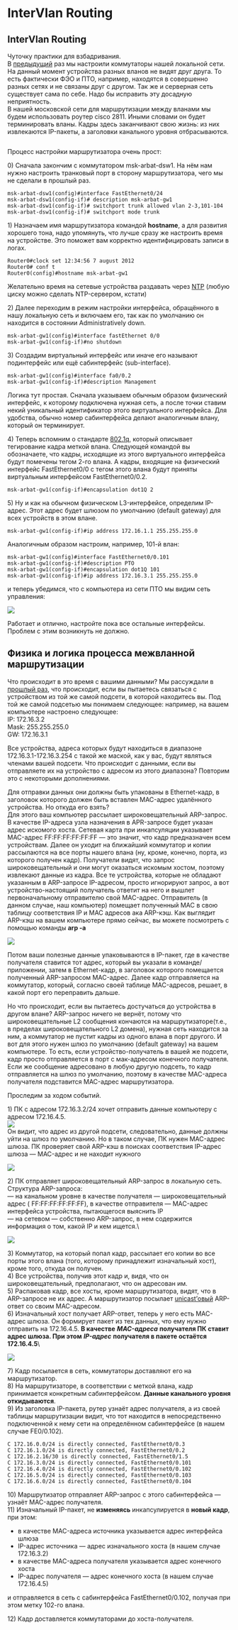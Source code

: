 # InterVlan Routing

## InterVlan Routing

Чуточку практики для взбадривания.\
В [предыдущий](https://linkmeup.gitbook.io/sdsm/2.-switching) раз мы настроили коммутаторы нашей локальной сети. На данный момент устройства разных вланов не видят друг друга. То есть фактически ФЭО и ПТО, например, находятся в совершенно разных сетях и не связаны друг с другом. Так же и серверная сеть существует сама по себе. Надо бы исправить эту досадную неприятность.\
В нашей московской сети для маршрутизации между вланами мы будем использовать роутер cisco 2811. Иными словами он будет терминировать вланы. Кадры здесь заканчивают свою жизнь: из них извлекаются IP-пакеты, а заголовки канального уровня отбрасываются.

<figure><img src="../.gitbook/assets/3.0.1.png" alt=""><figcaption></figcaption></figure>

Процесс настройки маршрутизатора очень прост:

0\) Сначала закончим с коммутатором msk-arbat-dsw1. На нём нам нужно настроить транковый порт в сторону маршрутизатора, чего мы не сделали в прошлый раз.

```
msk-arbat-dsw1(config)#interface FastEthernet0/24
msk-arbat-dsw1(config-if)# description msk-arbat-gw1
msk-arbat-dsw1(config-if)# switchport trunk allowed vlan 2-3,101-104
msk-arbat-dsw1(config-if)# switchport mode trunk
```

1\) Назначаем имя маршрутизатора командой **hostname**, а для развития хорошего тона, надо упомянуть, что лучше сразу же настроить время на устройстве. Это поможет вам корректно идентифицировать записи в логах.

```
Router0#clock set 12:34:56 7 august 2012
Router0# conf t
Router0(config)#hostname msk-arbat-gw1
```

Желательно время на сетевые устройства раздавать через [NTP](http://ru.wikipedia.org/wiki/Ntp) (любую циску можно сделать NTP-сервером, кстати)

2\) Далее переходим в режим настройки интерфейса, обращённого в нашу локальную сеть и включаем его, так как по умолчанию он находится в состоянии Administratively down.

```
msk-arbat-gw1(config)#interface fastEthernet 0/0
msk-arbat-gw1(config-if)#no shutdown
```

3\) Создадим виртуальный интерфейс или иначе его называют подинтерфейс или ещё сабинтерфейс (sub-interface).

```
msk-arbat-gw1(config)#interface fa0/0.2
msk-arbat-gw1(config-if)#description Management
```

Логика тут простая. Сначала указываем обычным образом физический интерфейс, к которому подключена нужная сеть, а после точки ставим некий уникальный идентификатор этого виртуального интерфейса. Для удобства, обычно номер сабинтерфейса делают аналогичным влану, который он терминирует.

4\) Теперь вспомним о стандарте [802.1q](http://xgu.ru/wiki/802.1Q), который описывает тегирование кадра меткой влана. Следующей командой вы обозначаете, что кадры, исходящие из этого виртуального интерфейса будут помечены тегом 2-го влана. А кадры, входящие на физический интерфейс FastEthernet0/0 с тегом этого влана будут приняты виртуальным интерфейсом FastEthernet0/0.2.

```
msk-arbat-gw1(config-if)#encapsulation dot1Q 2
```

5\) Ну и как на обычном физическом L3-интерфейсе, определим IP-адрес. Этот адрес будет шлюзом по умолчанию (default gateway) для всех устройств в этом влане.

```
msk-arbat-gw1(config-if)#ip address 172.16.1.1 255.255.255.0
```

Аналогичным образом настроим, например, 101-й влан:

```
msk-arbat-gw1(config)#interface FastEthernet0/0.101
msk-arbat-gw1(config-if)#description PTO
msk-arbat-gw1(config-if)#encapsulation dot1Q 101
msk-arbat-gw1(config-if)#ip address 172.16.3.1 255.255.255.0
```

и теперь убедимся, что с компьютера из сети ПТО мы видим сеть управления:

![](../.gitbook/assets/3.0.2.png)

Работает и отлично, настройте пока все остальные интерфейсы. Проблем с этим возникнуть не должно.

## Физика и логика процесса межвланной маршрутизации

Что происходит в это время с вашими данными? Мы рассуждали в [прошлый раз](https://linkmeup.gitbook.io/sdsm/2.-switching), что происходит, если вы пытаетесь связаться с устройством из той же самой подсети, в которой находитесь вы. Под той же самой подсетью мы понимаем следующее: например, на вашем компьютере настроено следующее:\
IP: 172.16.3.2\
Mask: 255.255.255.0\
GW: 172.16.3.1

Все устройства, адреса которых будут находиться в диапазоне 172.16.3.1-172.16.3.254 с такой же маской, как у вас, будут являться членами вашей подсети. Что происходит с данными, если вы отправляете их на устройство с адресом из этого диапазона? Повторим это с некоторыми дополнениями.

Для отправки данных они должны быть упакованы в Ethernet-кадр, в заголовок которого должен быть вставлен MAC-адрес удалённого устройства. Но откуда его взять?\
Для этого ваш компьютер рассылает широковещательный ARP-запрос. В качестве IP-адреса узла назначения в APR-запросе будет указан адрес искомого хоста. Сетевая карта при инкапсуляции указывает MAC-адрес FF:FF:FF:FF:FF:FF — это значит, что кадр предназначен всем устройствам. Далее он уходит на ближайший коммутатор и копии рассылаются на все порты нашего влана (ну, кроме, конечно, порта, из которого получен кадр). Получатели видят, что запрос широковещательный и они могут оказаться искомым хостом, поэтому извлекают данные из кадра. Все те устройства, которые не обладают указанным в ARP-запросе IP-адресом, просто игнорируют запрос, а вот устройство-настоящий получатель ответит на него и вышлет первоначальному отправителю свой MAC-адрес. Отправитель (в данном случае, наш компьютер) помещает полученный MAC в свою таблицу соответствия IP и MAC адресов ака ARP-кэш. Как выглядит ARP-кэш на вашем компьютере прямо сейчас, вы можете посмотреть с помощью команды **arp -a**

![](../.gitbook/assets/3.0.3.png)

Потом ваши полезные данные упаковываются в IP-пакет, где в качестве получателя ставится тот адрес, который вы указали в команде/приложении, затем в Ethernet-кадр, в заголовок которого помещается полученный ARP-запросом MAC-адрес. Далее кадр отправляется на коммутатор, который, согласно своей таблице MAC-адресов, решает, в какой порт его переправить дальше.

Но что происходит, если вы пытаетесь достучаться до устройства в другом влане? ARP-запрос ничего не вернёт, потому что широковещательные L2 сообщения кончаются на маршрутизаторе(т.е., в пределах широковещательного L2 домена), нужная сеть находится за ним, а коммутатор не пустит кадры из одного влана в порт другого. И вот для этого нужен шлюз по умолчанию (default gateway) на вашем компьютере. То есть, если устройство-получатель в вашей же подсети, кадр просто отправляется в порт с мак-адресом конечного получателя. Если же сообщение адресовано в любую другую подсеть, то кадр отправляется на шлюз по умолчанию, поэтому в качестве MAC-адреса получателя подставится MAC-адрес маршрутизатора.

Проследим за ходом событий.

1\) ПК с адресом 172.16.3.2/24 хочет отправить данные компьютеру с адресом 172.16.4.5.\
![](../.gitbook/assets/3.0.4.png)\
Он видит, что адрес из другой подсети, следовательно, данные должны уйти на шлюз по умолчанию. Но в таком случае, ПК нужен MAC-адрес шлюза. ПК проверяет свой ARP-кэш в поисках соответствия IP-адрес шлюза — MAC-адрес и не находит нужного

![](../.gitbook/assets/3.0.5.png)

2\) ПК отправляет широковещательный ARP-запрос в локальную сеть. Структура ARP-запроса:\
— на канальном уровне в качестве получателя — широковещательный адрес ( FF:FF:FF:FF:FF:FF), в качестве отправителя — MAC-адрес интерфейса устройства, пытающегося выяснить IP\
— на сетевом — собственно ARP-запрос, в нем содержится информация о том, какой IP и кем ищется.\


![](../.gitbook/assets/3.0.6.png)

3\) Коммутатор, на который попал кадр, рассылает его копии во все порты этого влана (того, которому принадлежит изначальный хост), кроме того, откуда он получен.\
4\) Все устройства, получив этот кадр и, видя, что он широковещательный, предполагают, что он адресован им.\
5\) Распаковав кадр, все хосты, кроме маршрутизатора, видят, что в ARP-запросе не их адрес. А маршрутизатор посылает [unicast’овый](http://eucariot.livejournal.com/62043.html) ARP-ответ со своим MAC-адресом.\
6\) Изначальный хост получает ARP-ответ, теперь у него есть MAC-адрес шлюза. Он формирует пакет из тех данных, что ему нужно отправить на 172.16.4.5. **В качестве** _**MAC-адреса**_ **получателя ПК ставит адрес шлюза. При этом** _**IP-адрес**_ **получателя в пакете остаётся 172.16.4.5**\


![](../.gitbook/assets/3.0.7.png)

7\) Кадр посылается в сеть, коммутаторы доставляют его на маршрутизатор.\
8\) На маршрутизаторе, в соответствии с меткой влана, кадр принимается конкретным сабинтерфейсом. **Данные канального уровня откидываются**.\
9\) Из заголовка IP-пакета, рутер узнаёт адрес получателя, а из своей таблицы маршрутизации видит, что тот находится в непосредственно подключенной к нему сети на определённом сабинтерфейсе (в нашем случае FE0/0.102).

```
C 172.16.0.0/24 is directly connected, FastEthernet0/0.3
C 172.16.1.0/24 is directly connected, FastEthernet0/0.2
C 172.16.2.16/30 is directly connected, FastEthernet0/1.5
C 172.16.3.0/24 is directly connected, FastEthernet0/0.101
C 172.16.4.0/24 is directly connected, FastEthernet0/0.102
C 172.16.5.0/24 is directly connected, FastEthernet0/0.103
C 172.16.6.0/24 is directly connected, FastEthernet0/0.104
```

10\) Маршрутизатор отправляет ARP-запрос с этого сабинтерфейса — узнаёт MAC-адрес получателя.\
11\) Изначальный IP-пакет, не **изменяясь** инкапсулируется в **новый кадр**, при этом:

* в качестве MAC-адреса источника указывается адрес интерфейса шлюза
* IP-адрес источника — адрес изначального хоста (в нашем случае 172.16.3.2)
* в качестве MAC-адреса получателя указывается адрес конечного хоста
* IP-адрес получателя — адрес конечного хоста (в нашем случае 172.16.4.5)

и отправляется в сеть с сабинтерфейса FastEthernet0/0.102, получая при этом метку 102-го влана.

12\) Кадр доставляется коммутаторами до хоста-получателя.
